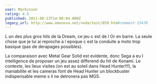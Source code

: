 ```yaml
---
user: Mqrkinson
rating: 4.5
published: 2011-08-23T14:08:04.000Z
legacy_url: http://www.emunova.net/veda/test/859.htm#comment-15478
---
```

L un des plus gros hits de la Dream, ce jeu c est de l Or en barre. La seule chose que je lui ai reproche a l epoque c est la conduite a moto trop basique (pas de derapages possibles).

La comparaison avec Metal Gear Solid est evidente, donc Sega a eu l intelligence de proposer un jeu assez differend du hit de Konami. Le contexte, les lieux visites (on est au soleil dans Head Hunter!!!), la maniabilite et les cameras font de Head Hunter un blockbuster indispensable meme s il ne detronera pas MGS.